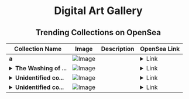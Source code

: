 <div align="center">

# Digital Art Gallery

## Trending Collections on OpenSea

| Collection Name                       | Image                                                                                     | Description                       | OpenSea Link                                                                                          |
|---------------------------------------|-------------------------------------------------------------------------------------------|-----------------------------------|--------------------------------------------------------------------------------------------------------|
| **a** | ![Image](https://i.seadn.io/s/raw/files/54202247ef199d7705f0ff6de42caf0c.jpg?w=500&auto=format?w=200&auto=format) |  | <details><summary>Link</summary>[a](https://opensea.io/collection/a-2187)</details> |
| **<details><summary>The Washing of ...</summary>The Washing of the Water</details>** | ![Image](https://i.seadn.io/s/raw/files/9391cfa3e8c9e6a5afd26ff30736ad4f.jpg?w=500&auto=format?w=200&auto=format) |  | <details><summary>Link</summary>[The Washing of the Water](https://opensea.io/collection/the-washing-of-the-water)</details> |
| **<details><summary>Unidentified co...</summary>Unidentified contract 2e5fdb16-c7d4-4d55-a9e4-0a3181db1bc7</details>** | ![Image](https://i.seadn.io/s/raw/files/e9acf51ddce687ccf33c485e916aec1b.jpg?w=500&auto=format?w=200&auto=format) |  | <details><summary>Link</summary>[Unidentified contract 2e5fdb16-c7d4-4d55-a9e4-0a3181db1bc7](https://opensea.io/collection/unidentified-contract-2e5fdb16-c7d4-4d55-a9e4-0a31)</details> |
| **<details><summary>Unidentified co...</summary>Unidentified contract b1a3ead0-9df1-418a-a9a7-ab0e028cac20</details>** | ![Image](https://i.seadn.io/s/raw/files/e9acf51ddce687ccf33c485e916aec1b.jpg?w=500&auto=format?w=200&auto=format) |  | <details><summary>Link</summary>[Unidentified contract b1a3ead0-9df1-418a-a9a7-ab0e028cac20](https://opensea.io/collection/unidentified-contract-b1a3ead0-9df1-418a-a9a7-ab0e)</details> |

</div>
